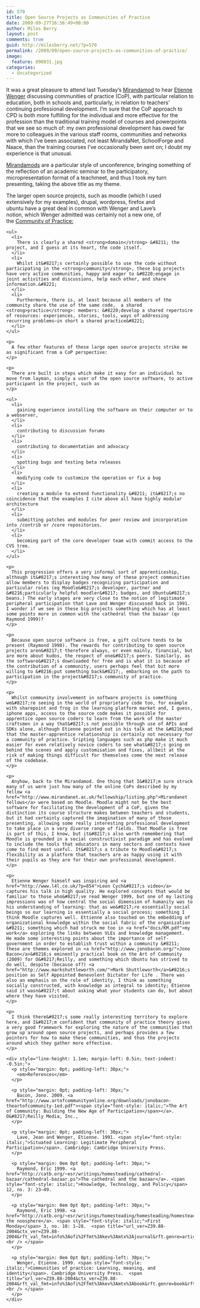 ```yaml
---
id: 570
title: Open Source Projects as Communities of Practice
date: 2009-09-27T16:56:49+00:00
author: Miles Berry
layout: post 
comments: true
guid: http://milesberry.net/?p=570
permalink: /2009/09/open-source-projects-as-communities-of-practice/
image:
  feature: 090831.jpg
categories:
  - Uncategorized
---
```

It was a great pleasure to attend last Tuesday&#8217;s [Mirandamod](http://mirandamod.wikispaces.com/Communities+of+Practice+of) to hear [Etienne Wenger](http://www.ewenger.com/) discussing communities of practice (CoP), with particular relation to education, both in schools and, particularly, in relation to teachers&#8217; continuing professional development. I&#8217;m sure that the CoP approach to CPD is both more fulfilling for the individual and more effective for the profession than the traditional training model of courses and powerpoints that we see so much of: my own professional development has owed far more to colleagues in the various staff rooms, communities and networks with which I&#8217;ve been associated, not least MirandaNet, SchoolForge and Naace, than the training courses I&#8217;ve occasionally been sent on; I doubt my experience is that unusual.

[Mirandamods](http://www.mirandanet.ac.uk/mirandamods/) are a particular style of unconference, bringing something of the reflection of an academic seminar to the participatory, micropresentation format of a teachmeet, and thus I took my turn presenting, taking the above title as my theme.<!--more-->

<div id="__ss_2056648" style="width: 425px; text-align: left;">
  </p> 
  
  <p>
    The larger open source projects, such as moodle (which I used extensively for my examples), drupal, wordpress, firefox and ubuntu have a great deal in common with Wenger and Lave&#8217;s notion, which Wenger admitted was certainly not a new one, of the <a href="http://www.ewenger.com/theory/">Community of Practice:</a></div> 
    
    <ul>
      <li>
        There is clearly a shared <strong>domain</strong> &#8211; the project, and I guess at its heart, the code itself.
      </li>
      <li>
        Whilst it&#8217;s certainly possible to use the code without participating in the <strong>community</strong>, these big projects have very active communities, happy and eager to &#8220;engage in joint activities and discussions, help each other, and share information.&#8221;
      </li>
      <li>
        Furthermore, there is, at least because all members of the community share the use of the same code,  a shared <strong>practice</strong>: members: &#8220;develop a shared repertoire of resources: experiences, stories, tools, ways of addressing recurring problems—in short a shared practice&#8221;
      </li>
    </ul>
    
    <p>
      A few other features of these large open source projects strike me as significant from a CoP perspective:
    </p>
    
    <p>
      There are built in steps which make it easy for an individual to move from layman, simply a user of the open source software, to active participant in the project, such as
    </p>
    
    <ul>
      <li>
        gaining experience installing the software on their computer or to a webserver,
      </li>
      <li>
        contributing to discussion forums
      </li>
      <li>
        contributing to documentation and advocacy
      </li>
      <li>
        spotting bugs and testing beta releases
      </li>
      <li>
        modifying code to customize the operation or fix a bug
      </li>
      <li>
        creating a module to extend functionality &#8211; it&#8217;s no coincidence that the examples I cite above all have highly modular architecture
      </li>
      <li>
        submitting patches and modules for peer review and incorporation into /contrib or /core repositories.
      </li>
      <li>
        becoming part of the core developer team with commit access to the CVS tree.
      </li>
    </ul>
    
    <p>
      This progression offers a very informal sort of apprenticeship, although it&#8217;s interesting how many of these project communities allow members to display badges recognizing participation and particular roles (eg Moodle&#8217;s developer, partner and &#8216;particularly helpful moodler&#8217; badges, and Ubuntu&#8217;s beans.) The early stages are very close to the notion of legitimate peripheral participation that Lave and Wenger discussed back in 1991. I wonder if we see in these big projects something which has at least some points more in common with the cathedral than the bazaar (qv Raymond 1999)?
    </p>
    
    <p>
      Because open source software is free, a gift culture tends to be present (Raymond 1998). The rewards for contributing to open source projects aren&#8217;t therefore always, or even mainly, financial, but are more about kudos, the respect of one&#8217;s peers. Similarly, as the software&#8217;s downloaded for free and is what it is because of the contribution of a community, users perhaps feel that bit more willing to &#8216;put something back&#8217;, embarking on the path to participation in the project&#8217;s community of practice.
    </p>
    
    <p>
      Whilst community involvement in software projects is something we&#8217;re seeing in the world of proprietary code too, for example with sharepoint and frog in the learning platform market and, I guess, iphone apps, access to the source code makes it possible for apprentice open source coders to learn from the work of the master craftsmen in a way that&#8217;s not possible through use of APIs and SDKs alone, although Etienne pointed out in his talk at the &#8216;mod that the master-apprentice relationship is certainly not necessary for a community of practice. Sripting languages such as php make it much easier for even relatively novice coders to see what&#8217;s going on behind the scenes and apply customisation and fixes, allbeit at the risk of making things difficult for themselves come the next release of the codebase.
    </p>
    
    <p>
      Anyhow, back to the Mirandamod. One thing that I&#8217;m sure struck many of us were just how many of the online CoPs described by my fellow <a href="http://www.mirandanet.ac.uk/fellowship/listing.php">Mirandanet fellows</a> were based on Moodle. Moodle might not be the best software for facilitating the development of a CoP, given the distinction its course structure makes between teachers and students, but it had certainly captured the imagination of many of those presenting, allowing some really interesting professional development to take place in a very diverse range of fields. That Moodle is free is part of this, I know, but it&#8217;s also worth remembering that Moodle is grounded in a social constructivist paradigm and has evolved to include the tools that educators in many sectors and contexts have come to find most useful. It&#8217;s a tribute to Moodle&#8217;s flexibility as a platform that teachers are as happy using it with their pupils as they are for their own professional development.
    </p>
    
    <p>
      Etienne Wenger himself was inspiring and <a href="http://www.l4l.co.uk/?p=854">Leon Cych&#8217;s video</a> captures his talk in high quality. He explored concepts that would be familiar to those who&#8217;ve read Wenger 1999, but one of my lasting impressions was of how central the social dimension of humanity was to his understanding of learning: that as we&#8217;re essentially social beings so our learning is essentially a social process; something I think Moodle captures well. Ettienne also touched on the embedding of organizational knowledge within the social fabric of the organization &#8211; something which had struck me too in <a href="docs/KM.pdf">my work</a> exploring the links between VLEs and knowledge management.  He made some interesting points about the importance of self-government in order to establish trust within a community &#8211; these are themes explored in <a href="http://www.jonobacon.org/">Jono Bacon</a>&#8216;s eminently practical book on the Art of Community (2009) for O&#8217;Reilly, and something which Ubuntu has strived to do well, despite (because of?) <a href="http://www.markshuttleworth.com/">Mark Shuttleworth</a>&#8216;s position as Self Appointed Benevolent Dictator for Life . There was also an emphasis on the role of identity, I think as something socially constructed, with knowledge as integral to identity; Etienne said it wasn&#8217;t about asking what your students can do, but about where they have visited.
    </p>
    
    <p>
      I think there&#8217;s some really interesting territory to explore here, and I&#8217;m confident that community of practice theory gives a very good framework for exploring the nature of the communities that grow up around open source projects, and perhaps provides a few pointers for how to make these communities, and thus the projects around which they gather more effective.
    </p>
    
    <div style="line-height: 1.1em; margin-left: 0.5in; text-indent: -0.5in;">
      <p style="margin: 0pt; padding-left: 30px;">
        <em>References</em>
      </p>
      
      <p style="margin: 0pt; padding-left: 30px;">
        Bacon, Jono. 2009. <a href="http://www.artofcommunityonline.org/downloads/jonobacon-theartofcommunity-1ed.pdf"><span style="font-style: italic;">The Art of Community: Building the New Age of Participation</span></a>. O&#8217;Reilly Media, Inc.,
      </p>
      
      <p style="margin: 0pt; padding-left: 30px;">
        Lave, Jean and Wenger, Etienne. 1991. <span style="font-style: italic;">Situated Learning: Legitimate Peripheral Participation</span>. Cambridge: Cambridge University Press.
      </p>
      
      <p style="margin: 0em 0pt 0pt; padding-left: 30px;">
        Raymond, Eric 1999. <a href="http://catb.org/~esr/writings/homesteading/cathedral-bazaar/cathedral-bazaar.ps">The cathedral and the bazaar</a>. <span style="font-style: italic;">Knowledge, Technology, and Policy</span> 12, no. 3: 23–49.
      </p>
      
      <p style="margin: 0em 0pt 0pt; padding-left: 30px;">
        Raymond, Eric 1998. <a href="http://catb.org/~esr/writings/homesteading/homesteading/homesteading.ps">Homesteading the noosphere</a>. <span style="font-style: italic;">First Monday</span> 3, no. 10: 1–28.  <span title="url_ver=Z39.88-2004&ctx_ver=Z39.88-2004&rft_val_fmt=info%3Aofi%2Ffmt%3Akev%3Amtx%3Ajournal&rft.genre=article&rft.atitle=Homesteading%20the%20noosphere&rft.jtitle=First%20Monday&rft.volume=3&rft.issue=10&rft.aufirst=E.%20S&rft.aulast=Raymond&rft.au=E.%20S%20Raymond&rft.date=1998&rft.pages=1%E2%80%9328"><br /> </span>
      </p>
      
      <p style="margin: 0em 0pt 0pt; padding-left: 30px;">
        Wenger, Etienne. 1999. <span style="font-style: italic;">Communities of practice: Learning, meaning, and identity</span>. Cambridge University Press.  <span title="url_ver=Z39.88-2004&ctx_ver=Z39.88-2004&rft_val_fmt=info%3Aofi%2Ffmt%3Akev%3Amtx%3Abook&rft.genre=book&rft.btitle=Communities%20of%20practice%3A%20Learning%2C%20meaning%2C%20and%20identity&rft.publisher=Cambridge%20Univ%20Pr&rft.aufirst=E.&rft.aulast=Wenger&rft.au=E.%20Wenger&rft.date=1999"><br /> </span>
      </p>
    </div>
